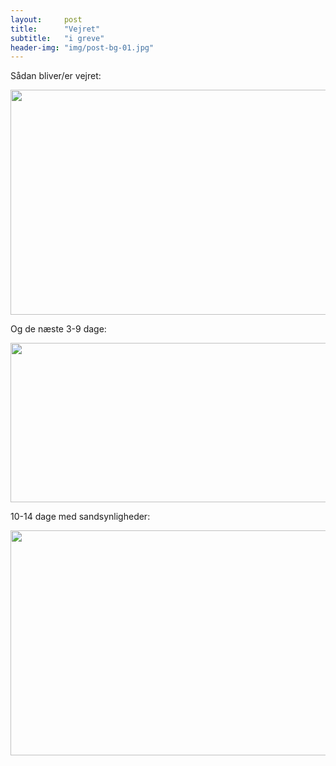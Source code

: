```yaml
---
layout:     post
title:      "Vejret"
subtitle:   "i greve"
header-img: "img/post-bg-01.jpg"
---
```

<p>S&aring;dan bliver/er vejret:</p>
<p><img class="alignnone" title="DMI greve" src="http://servlet.dmi.dk/byvejr/servlet/byvejr_dag1?by=2670&amp;mode=long" alt="" width="640" height="360" /></p>
<p>Og de n&aelig;ste 3-9 dage:</p>
<p><img class="alignnone" title="DMI 2-6 d&oslash;gn" src="http://servlet.dmi.dk/byvejr/servlet/byvejr?by=2670&amp;tabel=dag3_9" alt="" width="640" height="255" /></p>
<p>10-14 dage med sandsynligheder:</p>
<p><img class="alignnone" title="DMI 7-9 dage" src="http://servlet.dmi.dk/byvejr/servlet/byvejr?by=2670&amp;tabel=dag10_14" alt="" width="640" height="360" /></p>
